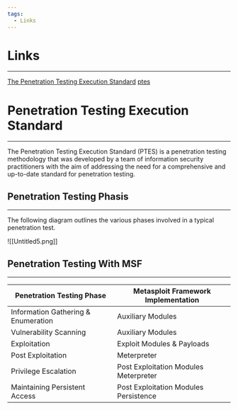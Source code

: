```yaml
---
tags:
  - Links
---
```


# Links
---
[The Penetration Testing Execution Standard](http://www.pentest-standard.org/index.php/Main_Page)
[ptes](https://github.com/penetration-testing-execution-standard/ptes)

# Penetration Testing Execution Standard
---
The Penetration Testing Execution Standard (PTES) is a penetration testing methodology that was developed by a team of information security practitioners with the aim of addressing the need for a comprehensive and up-to-date standard for penetration testing.

## Penetration Testing Phasis
---
The following diagram outlines the various phases involved in a typical penetration test.

![[Untitled5.png]]

## Penetration Testing With MSF
---

|Penetration Testing Phase|Metasploit Framework Implementation|
|---|---|
|Information Gathering & Enumeration|Auxiliary Modules|
|Vulnerability Scanning|Auxiliary Modules|
|Exploitation|Exploit Modules & Payloads|
|Post Exploitation|Meterpreter|
|Privilege Escalation|Post Exploitation Modules Meterpreter|
|Maintaining Persistent Access|Post Exploitation Modules Persistence|
